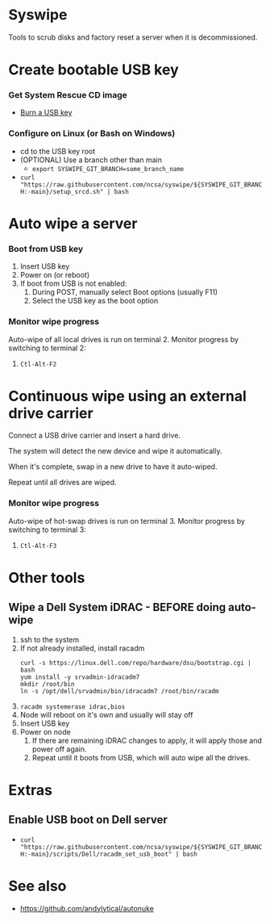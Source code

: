 # Syswipe
Tools to scrub disks and factory reset 
a server when it is decommissioned.

# Create bootable USB key
### Get System Rescue CD image
* [Burn a USB key](https://www.system-rescue.org/Installing-SystemRescue-on-a-USB-memory-stick/)

### Configure on Linux (or Bash on Windows)
* cd to the USB key root
* (OPTIONAL) Use a branch other than main
  * `export SYSWIPE_GIT_BRANCH=some_branch_name`
* `curl
  "https://raw.githubusercontent.com/ncsa/syswipe/${SYSWIPE_GIT_BRANCH:-main}/setup_srcd.sh"
  | bash`

# Auto wipe a server
### Boot from USB key
1. Insert USB key
1. Power on (or reboot)
1. If boot from USB is not enabled:
   1. During POST, manually select Boot options (usually F11)
   1. Select the USB key as the boot option

### Monitor wipe progress
Auto-wipe of all local drives is run on terminal 2. Monitor progress by
switching to terminal 2:
1. `Ctl-Alt-F2`


# Continuous wipe using an external drive carrier
Connect a USB drive carrier and insert a hard drive.

The system will detect the new device and wipe it automatically.

When it's complete, swap in a new drive to have it auto-wiped.

Repeat until all drives are wiped.
### Monitor wipe progress
Auto-wipe of hot-swap drives is run on terminal 3. Monitor progress by
switching to terminal 3:
1. `Ctl-Alt-F3`


# Other tools
## Wipe a Dell System iDRAC - BEFORE doing auto-wipe
1. ssh to the system
1. If not already installed, install racadm
   ```
   curl -s https://linux.dell.com/repo/hardware/dsu/bootstrap.cgi | bash
   yum install -y srvadmin-idracadm7
   mkdir /root/bin
   ln -s /opt/dell/srvadmin/bin/idracadm7 /root/bin/racadm
   ```
1. `racadm systemerase idrac,bios`
1. Node will reboot on it's own and usually will stay off
1. Insert USB key
1. Power on node
   1. If there are remaining iDRAC changes to apply, it will apply those and power off again.
   1. Repeat until it boots from USB, which will auto wipe all the drives.
  

# Extras
## Enable USB boot on Dell server
* `curl
  "https://raw.githubusercontent.com/ncsa/syswipe/${SYSWIPE_GIT_BRANCH:-main}/scripts/Dell/racadm_set_usb_boot"
  | bash`

# See also
* https://github.com/andylytical/autonuke
